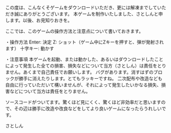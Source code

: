 この度は、こんなくそゲームをダウンロードいただき、更には解凍までしていただき誠にありがとうございます。
本ゲームを制作いたしました、さとしんと申します。以後、お見知りおきを。

ここでは、このゲームの操作方法と注意点について書いておきます。

・操作方法
Enter: 決定
Z: ショット（ゲーム中にZキーを押すと、弾が発射されます）
十字キー: 動かす

・注意事項
本ゲームを起動、または動かした、あるいはダウンロードしたことによって発生した全ての損害、損失などについて当方（さとしん）は責任をとりません。あくまで自己責任でお願いします。
バグがあります。消すはずのブロックが勝手に消えたりします。とてもラッキーですね。
二次配布や改造なども自由に行っていただいて構いませんが、それによって発生したいかなる損失、損害などについて当方は責任をとりません。


ソースコードがついてます。驚くほど見にくく、驚くほど非効率だと思いますので、その辺は勝手に改造や改良などをしてより良いゲームになったらうれしいです。

さとしん
